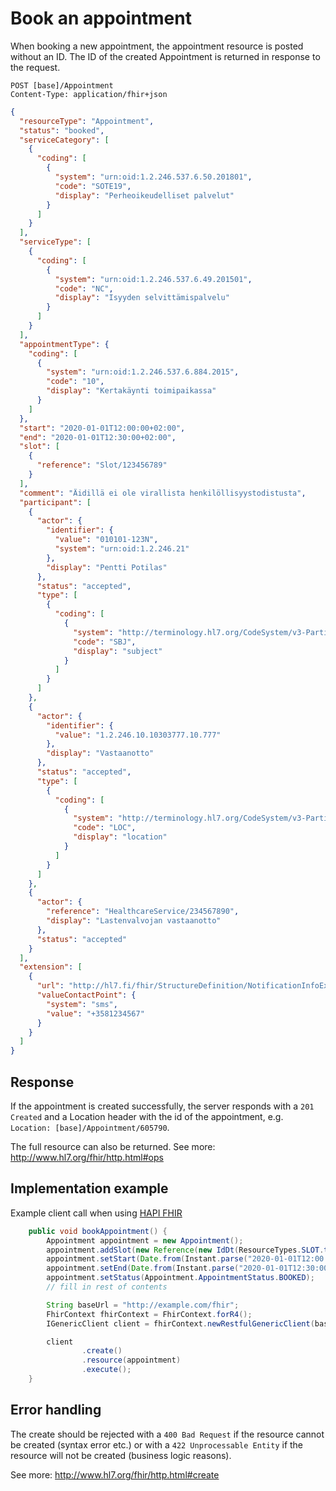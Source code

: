 # Book an appointment

When booking a new appointment, the appointment resource is posted without an ID. The ID of the created Appointment is returned in response to the request.

```
POST [base]/Appointment
Content-Type: application/fhir+json
```

```json
{
  "resourceType": "Appointment",
  "status": "booked",
  "serviceCategory": [
    {
      "coding": [
        {
          "system": "urn:oid:1.2.246.537.6.50.201801",
          "code": "SOTE19",
          "display": "Perheoikeudelliset palvelut"
        }
      ]
    }
  ],
  "serviceType": [
    {
      "coding": [
        {
          "system": "urn:oid:1.2.246.537.6.49.201501",
          "code": "NC",
          "display": "Isyyden selvittämispalvelu"
        }
      ]
    }
  ],
  "appointmentType": {
    "coding": [
      {
        "system": "urn:oid:1.2.246.537.6.884.2015",
        "code": "10",
        "display": "Kertakäynti toimipaikassa"
      }
    ]
  },
  "start": "2020-01-01T12:00:00+02:00",
  "end": "2020-01-01T12:30:00+02:00",
  "slot": [
    {
      "reference": "Slot/123456789"
    }
  ],
  "comment": "Äidillä ei ole virallista henkilöllisyystodistusta",
  "participant": [
    {
      "actor": {
        "identifier": {
          "value": "010101-123N",
          "system": "urn:oid:1.2.246.21"
        },
        "display": "Pentti Potilas"
      },
      "status": "accepted",
      "type": [
        {
          "coding": [
            {
              "system": "http://terminology.hl7.org/CodeSystem/v3-ParticipationType",
              "code": "SBJ",
              "display": "subject"
            }
          ]
        }
      ]
    },
    {
      "actor": {
        "identifier": {
          "value": "1.2.246.10.10303777.10.777"
        },
        "display": "Vastaanotto"
      },
      "status": "accepted",
      "type": [
        {
          "coding": [
            {
              "system": "http://terminology.hl7.org/CodeSystem/v3-ParticipationType",
              "code": "LOC",
              "display": "location"
            }
          ]
        }
      ]
    },
    {
      "actor": {
        "reference": "HealthcareService/234567890",
        "display": "Lastenvalvojan vastaanotto"
      },
      "status": "accepted"
    }
  ],
  "extension": [
    {
      "url": "http://hl7.fi/fhir/StructureDefinition/NotificationInfoExtension",
      "valueContactPoint": {
        "system": "sms",
        "value": "+3581234567"
      }
    }
  ]
}
```

## Response
If the appointment is created successfully, the server responds with a `201 Created` and a Location header with the id of the appointment, e.g. `Location: [base]/Appointment/605790`.

The full resource can also be returned. See more: http://www.hl7.org/fhir/http.html#ops

## Implementation example
Example client call when using [HAPI FHIR](https://hapifhir.io/)
```java
    public void bookAppointment() {
        Appointment appointment = new Appointment();
        appointment.addSlot(new Reference(new IdDt(ResourceTypes.SLOT.toCode(), "123456789")));
        appointment.setStart(Date.from(Instant.parse("2020-01-01T12:00:00+02:00")));
        appointment.setEnd(Date.from(Instant.parse("2020-01-01T12:30:00+02:00")));
        appointment.setStatus(Appointment.AppointmentStatus.BOOKED);
        // fill in rest of contents

        String baseUrl = "http://example.com/fhir";
        FhirContext fhirContext = FhirContext.forR4();
        IGenericClient client = fhirContext.newRestfulGenericClient(baseUrl);

        client
                .create()
                .resource(appointment)
                .execute();
    }
```

## Error handling
The create should be rejected with a `400 Bad Request` if the resource cannot be created (syntax error etc.) or with a `422 Unprocessable Entity` if the resource will not be created (business logic reasons).

See more: http://www.hl7.org/fhir/http.html#create